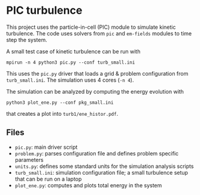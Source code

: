# PIC turbulence

This project uses the particle-in-cell (PIC) module to simulate kinetic turbulence. The code uses solvers from `pic` and `em-fields` modules to time step the system.

A small test case of kinetic turbulence can be run with
```
mpirun -n 4 python3 pic.py --conf turb_small.ini
```

This uses the `pic.py` driver that loads a grid & problem configuration from `turb_small.ini`. 
The simulation uses 4 cores (`-n 4`).

The simulation can be analyzed by computing the energy evolution with
```
python3 plot_ene.py --conf pkg_small.ini
```
that creates a plot into `turb1/ene_histor.pdf`.


## Files

- `pic.py`: main driver script
- `problem.py`: parses configuration file and defines problem specific parameters
- `units.py`: defines some standard units for the simulation analysis scripts
- `turb_small.ini`: simulation configuration file; a small turbulence setup that can be run on a laptop
- `plot_ene.py`: computes and plots total energy in the system


